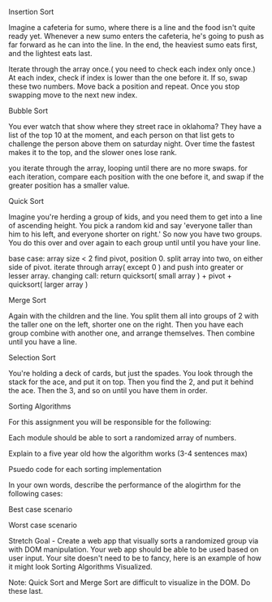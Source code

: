 Insertion Sort

Imagine a cafeteria for sumo, where there is a line and the food isn't quite ready yet. Whenever a new sumo enters the cafeteria, he's going to push as far forward as he can into the line.  In the end, the heaviest sumo eats first, and the lightest eats last.

Iterate through the array once.( you need to check each index only once.)
At each index, check if index is lower than the one before it.
  If so, swap these two numbers.
  Move back a position and repeat.
Once you stop swapping move to the next new index.


Bubble Sort

You ever watch that show where they street race in oklahoma?  They have a list of the top 10 at the moment, and each person on that list gets to challenge the person above them on saturday night.  Over time the fastest makes it to the top, and the slower ones lose rank.

you iterate through the array, looping until there are no more swaps.
  for each iteration,
  compare each position with the one before it, and swap if the greater position has a smaller value.


Quick Sort

Imagine you're herding a group of kids, and you need them to get into a line of ascending height.  You pick a random kid and say 'everyone taller than him to his left, and everyone shorter on right.'  So now you have two groups.  You do this over and over again to each group until until you have your line.

base case: array size < 2
find pivot, position 0.
split array into two, on either side of pivot.
  iterate through array( except 0 ) and push into greater or lesser array.
changing call: return quicksort( small array ) + pivot + quicksort( larger array )


Merge Sort

Again with the children and the line.  You split them all into groups of 2 with the taller one on the left, shorter one on the right.  Then you have each group combine with another one, and arrange themselves.  Then combine until you have a line.

Selection Sort

You're holding a deck of cards, but just the spades.  You look through the stack for the ace, and put it on top.  Then you find the 2, and put it behind the ace.  Then the 3, and so on until you have them in order.




Sorting Algorithms

For this assignment you will be responsible for the following:

Each module should be able to sort a randomized array of numbers.

Explain to a five year old how the algorithm works (3-4 sentences max)

Psuedo code for each sorting implementation

In your own words, describe the performance of the alogirthm for the following cases:

Best case scenario

Worst case scenario



Stretch Goal - Create a web app that visually sorts a randomized group via with DOM manipulation. Your web app should be able to be used based on user input. Your site doesn't need to be to fancy, here is an example of how it might look Sorting Algorithms Visualized.

Note: Quick Sort and Merge Sort are difficult to visualize in the DOM. Do these last.